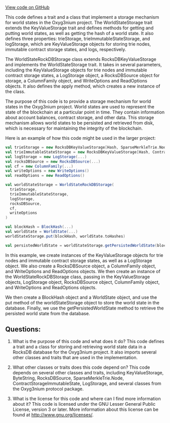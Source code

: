 [View code on GitHub](https://github.com/alephium/alephium/flow/src/main/scala/org/alephium/flow/io/WorldStateStorage.scala)

This code defines a trait and a class that implement a storage mechanism for world states in the Oxyg3nium project. The WorldStateStorage trait extends the KeyValueStorage trait and defines methods for getting and putting world states, as well as getting the hash of a world state. It also defines three properties: trieStorage, trieImmutableStateStorage, and logStorage, which are KeyValueStorage objects for storing trie nodes, immutable contract storage states, and logs, respectively.

The WorldStateRockDBStorage class extends RocksDBKeyValueStorage and implements the WorldStateStorage trait. It takes in several parameters, including the KeyValueStorage objects for trie nodes and immutable contract storage states, a LogStorage object, a RocksDBSource object for storage, a ColumnFamily object, and WriteOptions and ReadOptions objects. It also defines the apply method, which creates a new instance of the class.

The purpose of this code is to provide a storage mechanism for world states in the Oxyg3nium project. World states are used to represent the state of the blockchain at a particular point in time. They contain information about account balances, contract storage, and other data. This storage mechanism allows world states to be persisted and retrieved from disk, which is necessary for maintaining the integrity of the blockchain.

Here is an example of how this code might be used in the larger project:

```scala
val trieStorage = new RocksDBKeyValueStorage[Hash, SparseMerkleTrie.Node](...)
val trieImmutableStateStorage = new RocksDBKeyValueStorage[Hash, ContractStorageImmutableState](...)
val logStorage = new LogStorage(...)
val rocksDBSource = new RocksDBSource(...)
val cf = new ColumnFamily(...)
val writeOptions = new WriteOptions()
val readOptions = new ReadOptions()

val worldStateStorage = WorldStateRockDBStorage(
  trieStorage,
  trieImmutableStateStorage,
  logStorage,
  rocksDBSource,
  cf,
  writeOptions
)

val blockHash = BlockHash(...)
val worldState = WorldState(...)
worldStateStorage.put(blockHash, worldState.toHashes)

val persistedWorldState = worldStateStorage.getPersistedWorldState(blockHash)
``` 

In this example, we create instances of the KeyValueStorage objects for trie nodes and immutable contract storage states, as well as a LogStorage object. We also create a RocksDBSource object, a ColumnFamily object, and WriteOptions and ReadOptions objects. We then create an instance of the WorldStateRockDBStorage class, passing in the KeyValueStorage objects, LogStorage object, RocksDBSource object, ColumnFamily object, and WriteOptions and ReadOptions objects.

We then create a BlockHash object and a WorldState object, and use the put method of the worldStateStorage object to store the world state in the database. Finally, we use the getPersistedWorldState method to retrieve the persisted world state from the database.
## Questions: 
 1. What is the purpose of this code and what does it do?
   This code defines a trait and a class for storing and retrieving world state data in a RocksDB database for the Oxyg3nium project. It also imports several other classes and traits that are used in the implementation.

2. What other classes or traits does this code depend on?
   This code depends on several other classes and traits, including KeyValueStorage, ByteString, RocksDBSource, SparseMerkleTrie.Node, ContractStorageImmutableState, LogStorage, and several classes from the Oxyg3nium protocol package.

3. What is the license for this code and where can I find more information about it?
   This code is licensed under the GNU Lesser General Public License, version 3 or later. More information about this license can be found at http://www.gnu.org/licenses/.